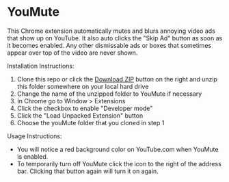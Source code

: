 # YouMute

This Chrome extension automatically mutes and blurs annoying video ads that show up on YouTube.  It also auto clicks the "Skip Ad" button as soon as it becomes enabled.  Any other dismissable ads or boxes that sometimes appear over top of the video are never shown.

Installation Instructions:

1. Clone this repo or click the [Download ZIP](https://github.com/sshongru/YouMute/archive/master.zip) button on the right and unzip this folder somewhere on your local hard drive
2. Change the name of the unzipped folder to YouMute if necessary
1. In Chrome go to Window > Extensions
1. Click the checkbox to enable "Developer mode" 
1. Click the "Load Unpacked Extension" button
1. Choose the youMute folder that you cloned in step 1

Usage Instructions:

- You will notice a red background color on YouTube.com when YouMute is enabled.
- To temporarily turn off YouMute click the icon to the right of the address bar.  Clicking that button again will turn it on again.

